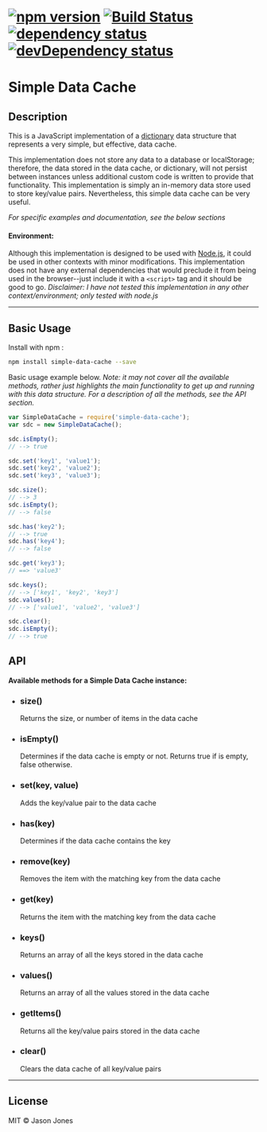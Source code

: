 # [![npm version][npm-image]][npm-url] [![Build Status][travis-image]][travis-url] [![dependency status][dm-image]][dm-url] [![devDependency status][devdep-image]][devdep-url]

# Simple Data Cache

## Description

This is a JavaScript implementation of a
[dictionary](http://en.wikipedia.org/wiki/Associative_array)
data structure that represents a very simple, but effective, data cache.

This implementation does not store any data to a database or localStorage;
therefore, the data stored in the data cache, or dictionary, will not persist
between instances unless additional custom code is written to provide that
functionality. This implementation is simply an in-memory data store used to
store key/value pairs.  Nevertheless, this simple data cache can be very useful.

*For specific examples and documentation, see the below sections*

#### Environment:

Although this implementation is designed to be used with
[Node.js](http://www.nodejs.org), it could be used in other contexts with minor
modifications.  This implementation does not have any external dependencies
that would preclude it from being used in the browser--just include it with a
`<script>` tag and it should be good to go.  _Disclaimer: I have not tested
this implementation in any other context/environment; only tested with node.js_

----

## Basic Usage

Install with npm :

```bash
npm install simple-data-cache --save
```
Basic usage example below.  _Note: it may not cover all the available
methods, rather just highlights the main functionality to get up and running
with this data structure. For a description of all the methods, see the
API section._

```javascript
var SimpleDataCache = require('simple-data-cache');
var sdc = new SimpleDataCache();

sdc.isEmpty();
// --> true

sdc.set('key1', 'value1');
sdc.set('key2', 'value2');
sdc.set('key3', 'value3');

sdc.size();
// --> 3
sdc.isEmpty();
// --> false

sdc.has('key2');
// --> true
sdc.has('key4');
// --> false

sdc.get('key3');
// ==> 'value3'

sdc.keys();
// --> ['key1', 'key2', 'key3']
sdc.values();
// --> ['value1', 'value2', 'value3']

sdc.clear();
sdc.isEmpty();
// --> true
```

## API

**Available methods for a Simple Data Cache instance:**

* ### size()
    Returns the size, or number of items in the data cache

* ### isEmpty()
    Determines if the data cache is empty or not. Returns true if is empty, false
    otherwise.

* ### set(key, value)
    Adds the key/value pair to the data cache

* ### has(key)
    Determines if the data cache contains the key

* ### remove(key)
    Removes the item with the matching key from the data cache

* ### get(key)
    Returns the item with the matching key from the data cache

* ### keys()
    Returns an array of all the keys stored in the data cache

* ### values()
    Returns an array of all the values stored in the data cache

* ### getItems()
    Returns all the key/value pairs stored in the data cache

* ### clear()
    Clears the data cache of all key/value pairs

----
## License
MIT &copy; Jason Jones

[npm-image]:https://badge.fury.io/js/simple-data-cache.svg
[npm-url]:http://npmjs.org/package/simple-data-cache
[travis-image]:https://travis-ci.org/jasonsjones/simple-data-cache.svg
[travis-url]:https://travis-ci.org/jasonsjones/simple-data-cache
[dm-image]:https://david-dm.org/jasonsjones/simple-data-cache.svg
[dm-url]:https://david-dm.org/jasonsjones/simple-data-cache
[devdep-image]:https://david-dm.org/jasonsjones/simple-data-cache/dev-status.svg
[devdep-url]:https://david-dm.org/jasonsjones/simple-data-cache#info=devDependencies
